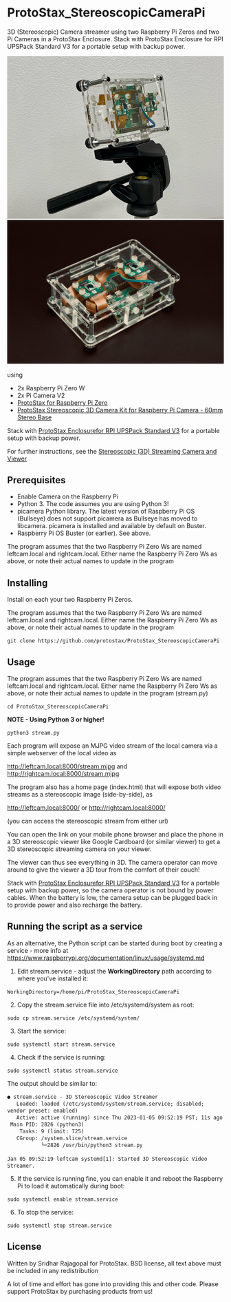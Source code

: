# ProtoStax_StereoscopicCameraPi
3D (Stereoscopic) Camera streamer using two Raspberry Pi Zeros and two
Pi Cameras in a ProtoStax Enclosure.
Stack with ProtoStax Enclosure for RPI UPSPack Standard V3
for a portable setup with backup power. 

![ProtoStax Stereoscopic Camera Pi](ProtoStax_StereoscopicCameraPi.jpg)
![ProtoStax Stereoscopic Camera Pi](ProtoStax_StereoscopicCameraPi2.jpg)

using
* 2x Raspberry Pi Zero W
* 2x Pi Camera V2
* [ProtoStax for Raspberry Pi Zero](https://www.protostax.com/products/protostax-for-raspberry-pi-zero)
* [ProtoStax Stereoscopic 3D Camera Kit for Raspberry Pi Camera - 60mm Stereo Base](https://www.protostax.com/products/protostax-3d-camera-kit-for-raspberry-pi-camera)

Stack with [ProtoStax Enclosurefor RPI UPSPack Standard V3](https://www.protostax.com/products/protostax-enclosure-for-rpi-upspack-standard-v3) for a portable setup with backup power. 

For further instructions, see the
[Stereoscopic (3D) Streaming Camera and Viewer](https://www.protostax.com/blogs/news/stereoscopic-3d-streaming-camera-and-viewer)


## Prerequisites

* Enable Camera on the Raspberry Pi
* Python 3. The code assumes you are
  using Python 3!
* picamera Python library. The latest version of Raspberry Pi OS
(Bullseye) does not support picamera as Bullseye has moved to
libcamera. picamera is installed and available by default on Buster.
* Raspberry Pi OS Buster (or earlier). See above.

The program assumes that the two Raspberry Pi Zero Ws are named leftcam.local
and rightcam.local. Either name the Raspberry Pi Zero Ws as above, or
note their actual names to update in the program


## Installing

Install on each your two Raspberry Pi Zeros.

The program assumes that the two Raspberry Pi Zero Ws are named leftcam.local
and rightcam.local. Either name the Raspberry Pi Zero Ws as above, or
note their actual names to update in the program


```
git clone https://github.com/protostax/ProtoStax_StereoscopicCameraPi
```

## Usage

The program assumes that the two Raspberry Pi Zero Ws are named leftcam.local
and rightcam.local. Either name the Raspberry Pi Zero Ws as above, or
note their actual names to update in the program (stream.py)


```
cd ProtoStax_StereoscopicCameraPi
```

**NOTE - Using Python 3 or higher!**

```
python3 stream.py
```

Each program will expose an MJPG video stream of the local camera via a simple webserver of
the local video as

http://leftcam.local:8000/stream.mjpg
and
http://rightcam.local:8000/stream.mjpg

The program also has a home page (index.html) that will expose both
video streams as a stereoscopic image (side-by-side), as

http://leftcam.local:8000/
or
http://rightcam.local:8000/

(you can access the stereoscopic stream from either url)

You can open the link on your mobile phone browser and place the phone
in a 3D stereoscopic viewer like Google Cardboard (or similar viewer) to
get a 3D stereoscopic streaming camera on your viewer.

The viewer can thus see everything in 3D. The camera operator can move
around to give the viewer a 3D tour from the comfort of
their couch!

Stack with
[ProtoStax Enclosurefor RPI UPSPack Standard V3](https://www.protostax.com/products/protostax-enclosure-for-rpi-upspack-standard-v3)
for a portable setup with backup power, so the camera operator is not
bound by power cables. When the battery is low, the camera setup can
be plugged back in to provide power and also recharge the battery. 


## Running the script as a service

As an alternative, the Python script can be started during boot by creating a service - more info at https://www.raspberrypi.org/documentation/linux/usage/systemd.md

1. Edit stream.service - adjust the **WorkingDirectory** path
according to where you've installed it:

```
WorkingDirectory=/home/pi/ProtoStax_StereoscopicCameraPi
```

2. Copy the stream.service file into /etc/systemd/system as root:

```
sudo cp stream.service /etc/systemd/system/
```

3. Start the service:
```
sudo systemctl start stream.service
```

4. Check if the service is running:

```
sudo systemctl status stream.service
```

The output should be similar to:

```
● stream.service - 3D Stereoscopic Video Streamer
   Loaded: loaded (/etc/systemd/system/stream.service; disabled; vendor preset: enabled)
   Active: active (running) since Thu 2023-01-05 09:52:19 PST; 11s ago
 Main PID: 2826 (python3)
    Tasks: 9 (limit: 725)
   CGroup: /system.slice/stream.service
           └─2826 /usr/bin/python3 stream.py

Jan 05 09:52:19 leftcam systemd[1]: Started 3D Stereoscopic Video Streamer.
```

5. If the service is running fine, you can enable it and reboot the Raspberry Pi to load it automatically during boot:
```
sudo systemctl enable stream.service
```

6. To stop the service:
```
sudo systemctl stop stream.service
```


## License

Written by Sridhar Rajagopal for ProtoStax. BSD license, all text above must be included in any redistribution

A lot of time and effort has gone into providing this and other code. Please support ProtoStax by purchasing products from us!

